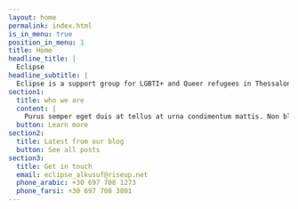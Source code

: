 ```yaml
---
layout: home
permalink: index.html
is_in_menu: true
position_in_menu: 1
title: Home
headline_title: |
  Eclipse
headline_subtitle: |
  Eclipse is a support group for LGBTI+ and Queer refugees in Thessaloniki. We want to create a safe space, where refugees can connect within themselves and to the local LGBTI+ community.
section1:
  title: who we are
  content: |
    Purus semper eget duis at tellus at urna condimentum mattis. Non blandit massa enim nec. Integer enim neque volutpat ac tincidunt vitae semper quis. Accumsan tortor posuere ac ut consequat semper viverra nam. Purus semper eget duis at tellus at urna condimentum mattis. Non blandit massa enim nec. Integer enim neque volutpat ac tincidunt vitae semper quis. Accumsan tortor posuere ac ut consequat semper viverra nam.
  button: Learn more
section2:
  title: Latest from our blog
  button: See all posts
section3:
  title: Get in touch
  email: eclipse_alkusuf@riseup.net
  phone_arabic: +30 697 708 1273
  phone_farsi: +30 697 708 3801
---
```

